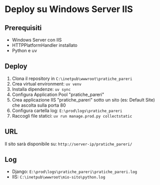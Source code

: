 # Deploy su Windows Server IIS

## Prerequisiti

- Windows Server con IIS
- HTTPPlatformHandler installato
- Python e uv

## Deploy

1. Clona il repository in `C:\inetpub\wwwroot\pratiche_pareri`
2. Crea virtual environment: `uv venv`
3. Installa dipendenze: `uv sync`
4. Configura Application Pool "pratiche_pareri"
5. Crea applicazione IIS "pratiche_pareri" sotto un sito (es: Default Site) che ascolta sulla porta 80
6. Configura cartella log: `E:\prod\logs\pratiche_pareri`
7. Raccogli file statici: `uv run manage.prod.py collectstatic`

## URL

Il sito sarà disponibile su: `http://server-ip/pratiche_pareri/`

## Log

- Django: `E:\prod\logs\pratiche_pareri\pratiche_pareri.log`
- IIS: `C:\inetpub\wwwroot\mio-sito\python.log`

